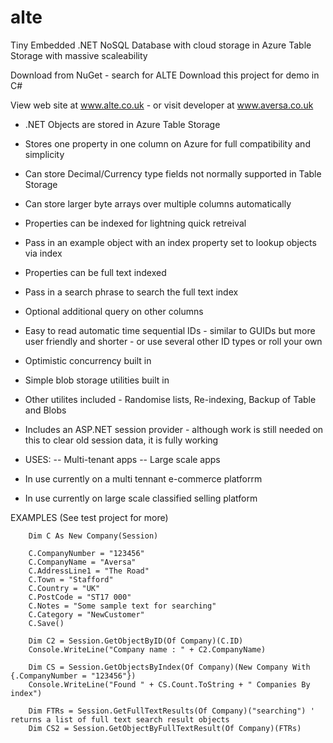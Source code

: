 # alte
Tiny Embedded .NET NoSQL Database with cloud storage in Azure Table Storage with massive scaleability

Download from NuGet - search for ALTE
Download this project for demo in C#

View web site at www.alte.co.uk - or visit developer at www.aversa.co.uk

- .NET Objects are stored in Azure Table Storage
- Stores one property in one column on Azure for full compatibility and simplicity
- Can store Decimal/Currency type fields not normally supported in Table Storage
- Can store larger byte arrays over multiple columns automatically
- Properties can be indexed for lightning quick retreival
- Pass in an example object with an index property set to lookup objects via index
- Properties can be full text indexed
- Pass in a search phrase to search the full text index
- Optional additional query on other columns
- Easy to read automatic time sequential IDs - similar to GUIDs but more user friendly and shorter - or use several other ID types or roll your own
- Optimistic concurrency built in
- Simple blob storage utilities built in
- Other utilites included - Randomise lists, Re-indexing, Backup of Table and Blobs
- Includes an ASP.NET session provider - although work is still needed on this to clear old session data, it is fully working

- USES:
-- Multi-tenant apps
-- Large scale apps

- In use currently on a multi tennant e-commerce platforrm
- In use currently on large scale classified selling platform

EXAMPLES (See test project for more)

        Dim C As New Company(Session)
        
        C.CompanyNumber = "123456"
        C.CompanyName = "Aversa"
        C.AddressLine1 = "The Road"
        C.Town = "Stafford"
        C.Country = "UK"
        C.PostCode = "ST17 000"
        C.Notes = "Some sample text for searching"
        C.Category = "NewCustomer"
        C.Save()

        Dim C2 = Session.GetObjectByID(Of Company)(C.ID)
        Console.WriteLine("Company name : " + C2.CompanyName)

        Dim CS = Session.GetObjectsByIndex(Of Company)(New Company With {.CompanyNumber = "123456"})
        Console.WriteLine("Found " + CS.Count.ToString + " Companies By index")

        Dim FTRs = Session.GetFullTextResults(Of Company)("searching") ' returns a list of full text search result objects
        Dim CS2 = Session.GetObjectByFullTextResult(Of Company)(FTRs)
